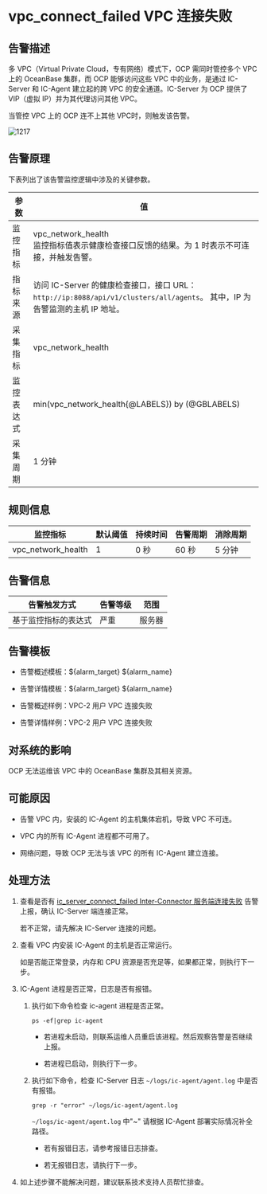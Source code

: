 vpc_connect_failed VPC 连接失败
================================================

**告警描述**
-----------------------------

多 VPC（Virtual Private Cloud，专有网络）模式下，OCP 需同时管控多个 VPC 上的 OceanBase 集群，而 OCP 能够访问这些 VPC 中的业务，是通过 IC-Server 和 IC-Agent 建立起的跨 VPC 的安全通道。IC-Server 为 OCP 提供了 VIP（虚拟 IP）并为其代理访问其他 VPC。

当管控 VPC 上的 OCP 连不上其他 VPC时，则触发该告警。

![1217](https://help-static-aliyun-doc.aliyuncs.com/assets/img/zh-CN/3999600461/p371132.png)

告警原理
-------------------------

下表列出了该告警监控逻辑中涉及的关键参数。

|  参数   |                                              值                                              |
|-------|---------------------------------------------------------------------------------------------|
| 监控指标  | vpc_network_health </br>  监控指标值表示健康检查接口反馈的结果。为 1 时表示不可连接，并触发告警。            |
| 指标来源  | 访问 IC-Server 的健康检查接口，接口 URL：`http://ip:8088/api/v1/clusters/all/agents`。 其中，IP 为告警监测的主机 IP 地址。 |
| 采集指标  | vpc_network_health                                                                          |
| 监控表达式 | min(vpc_network_health{@LABELS}) by (@GBLABELS)                                             |
| 采集周期  | 1 分钟                                                                                        |

**规则信息**
-----------------------------

|        监控指标        | 默认阈值 | 持续时间 | 告警周期 | 消除周期 |
|--------------------|------|------|------|------|
| vpc_network_health | 1    | 0 秒  | 60 秒 | 5 分钟 |

**告警信息**
-----------------------------

|   告警触发方式   | 告警等级 | 范围  |
|------------|------|-----|
| 基于监控指标的表达式 | 严重   | 服务器 |

**告警模板**
-----------------------------

* 告警概述模板：\${alarm_target} \${alarm_name}

* 告警详情模板：\${alarm_target} \${alarm_name}

* 告警概述样例：VPC-2 用户 VPC 连接失败

* 告警详情样例：VPC-2 用户 VPC 连接失败

**对系统的影响**
-------------------------------

OCP 无法运维该 VPC 中的 OceanBase 集群及其相关资源。

**可能原因**
-----------------------------

* 告警 VPC 内，安装的 IC-Agent 的主机集体宕机，导致 VPC 不可连。

* VPC 内的所有 IC-Agent 进程都不可用了。

* 网络问题，导致 OCP 无法与该 VPC 的所有 IC-Agent 建立连接。

**处理方法**
-----------------------------

1. 查看是否有 [ic_server_connect_failed Inter-Connector 服务端连接失败](../300.application-alert/2800.ic_server_connect_failed.md) 告警上报，确认 IC-Server 端连接正常。

   若不正常，请先解决 IC-Server 连接的问题。

2. 查看 VPC 内安装 IC-Agent 的主机是否正常运行。

   如是否能正常登录，内存和 CPU 资源是否充足等，如果都正常，则执行下一步。

3. IC-Agent 进程是否正常，日志是否有报错。

   1. 执行如下命令检查 ic-agent 进程是否正常。

      ```shell
      ps -ef|grep ic-agent
      ```

      * 若进程未启动，则联系运维人员重启该进程。然后观察告警是否继续上报。

      * 若进程已启动，则执行下一步。

   2. 执行如下命令，检查 IC-Server 日志 `~/logs/ic-agent/agent.log` 中是否有报错。

      ```shell
      grep -r "error" ~/logs/ic-agent/agent.log
      ```

      `~/logs/ic-agent/agent.log` 中"\~" 请根据 IC-Agent 部署实际情况补全路径。
      * 若有报错日志，请参考报错日志排查。

      * 若无报错日志，请执行下一步。

4. 如上述步骤不能解决问题，建议联系技术支持人员帮忙排查。

